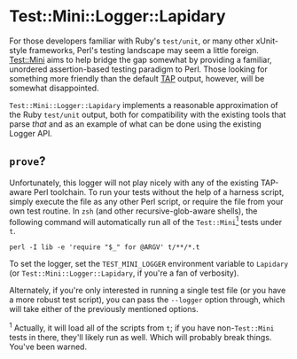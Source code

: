 Test::Mini::Logger::Lapidary
============================

For those developers familiar with Ruby's `test/unit`, or many other
xUnit-style frameworks, Perl's testing landscape may seem a little foreign.
[Test::Mini](http://search.cpan.org/dist/Test-Mini/) aims to help bridge the
gap somewhat by providing a familiar, unordered assertion-based testing
paradigm to Perl.  Those looking for something more friendly than the default
[TAP](http://testanything.org) output, however, will be somewhat disappointed.

`Test::Mini::Logger::Lapidary` implements a reasonable approximation of the
Ruby `test/unit` output, both for compatibility with the existing tools that
parse _that_ and as an example of what can be done using the existing Logger
API.

`prove`?
--------

Unfortunately, this logger will not play nicely with any of the existing
TAP-aware Perl toolchain.  To run your tests without the help of a harness
script, simply execute the file as any other Perl script, or require the file
from your own test routine.  In `zsh` (and other recursive-glob-aware shells),
the following command will automatically run all of the
`Test::Mini`[<sup>1</sup>](#fn1) tests under `t`.

    perl -I lib -e 'require "$_" for @ARGV' t/**/*.t

To set the logger, set the `TEST_MINI_LOGGER` environment variable to
`Lapidary` (or `Test::Mini::Logger::Lapidary`, if you're a fan of verbosity).

Alternately, if you're only interested in running a single test file (or you
have a more robust test script), you can pass the `--logger` option through,
which will take either of the previously mentioned options.

<a name="fn1"><sup>1</sup></a> Actually, it will load all of the scripts from
`t`; if you have non-`Test::Mini` tests in there, they'll likely run as well.
Which will probably break things.  You've been warned.
